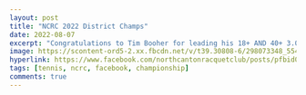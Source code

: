 ```yaml
---
layout: post
title: "NCRC 2022 District Champs"
date: 2022-08-07
excerpt: "Congratulations to Tim Booher for leading his 18+ AND 40+ 3.0 Mens teams to the USTA Ohio State Tournament! Congratulations NEO 2022 District Champs!"
image: https://scontent-ord5-2.xx.fbcdn.net/v/t39.30808-6/298073348_554663493118108_7752730662139748429_n.jpg?_nc_cat=103&ccb=1-7&_nc_sid=dd5e9f&_nc_ohc=5ABVGKO-BrgAX8EBBF9&_nc_ht=scontent-ord5-2.xx&oh=00_AfAMeYui2IDaVSogAlssW5m8W0JX3DXgCIjmtBBTRAQ5aA&oe=6571ACAE
hyperlink: https://www.facebook.com/northcantonracquetclub/posts/pfbid02Ak6hicuu3GFVeSGSXXXRwBNu4XcuJFARaFNWqc2Gw5r2notResdxZBaPpiQE8sKol
tags: [tennis, ncrc, facebook, championship]
comments: true
---
```

